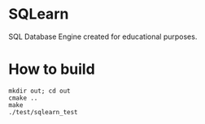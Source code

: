 # SQLearn
SQL Database Engine created for educational purposes.

# How to build
```
mkdir out; cd out
cmake ..
make
./test/sqlearn_test
```